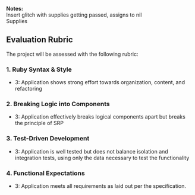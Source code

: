**Notes:**  
Insert glitch with supplies getting passed, assigns to nil  
Supplies  

## Evaluation Rubric

The project will be assessed with the following rubric:

### 1. Ruby Syntax & Style

* 3: Application shows strong effort towards organization, content, and refactoring

### 2. Breaking Logic into Components

* 3: Application effectively breaks logical components apart but breaks the principle of SRP

### 3. Test-Driven Development

* 3: Application is well tested but does not balance isolation and integration tests, using only the data necessary to test the functionality

### 4. Functional Expectations

* 3: Application meets all requirements as laid out per the specification.
